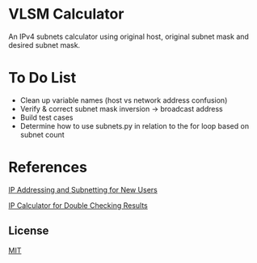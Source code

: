 # VLSM Calculator

An IPv4 subnets calculator using original host, original subnet mask and desired subnet mask.

# To Do List
* Clean up variable names (host vs network address confusion)
* Verify & correct subnet mask inversion -> broadcast address
* Build test cases
* Determine how to use subnets.py in relation to the for loop based on subnet count

# References
[IP Addressing and Subnetting for New Users](https://www.cisco.com/c/en/us/support/docs/ip/routing-information-protocol-rip/13788-3.html) 

[IP Calculator for Double Checking Results](http://jodies.de/ipcalc)

## License
[MIT](https://choosealicense.com/licenses/mit/)
